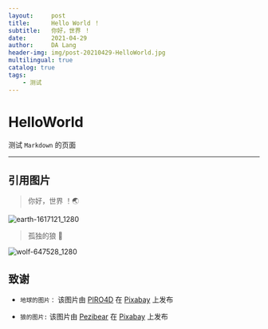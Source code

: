 ```yaml
---
layout:     post
title:      Hello World ！
subtitle:   你好，世界 ！
date:       2021-04-29
author:     DA Lang
header-img: img/post-20210429-HelloWorld.jpg
multilingual: true
catalog: true
tags:
    - 测试
---
```


# HelloWorld

测试 `Markdown` 的页面

---

## 引用图片

> 你好，世界 ！🌏

![earth-1617121_1280](https://cdn.jsdelivr.net/gh/dalangblog/image-dalangblog@main/20210429/earth-1617121_1280.jpg)

> 孤独的狼 🐺

![wolf-647528_1280](https://cdn.jsdelivr.net/gh/dalangblog/image-dalangblog@main/20210429/wolf-647528_1280.jpg)

## 致谢

- `地球的图片：` 该图片由 [PIRO4D](https://pixabay.com/zh/illustrations/earth-planet-world-globe-1617121/) 在 [Pixabay](https://pixabay.com/zh/) 上发布

- `狼的图片:` 该图片由 [Pezibear](https://pixabay.com/zh/illustrations/wolf-moon-tree-silhouettes-howl-647528/) 在 [Pixabay](https://pixabay.com/zh/) 上发布
